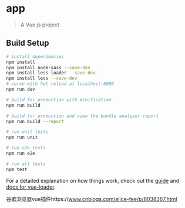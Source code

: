 # app

> A Vue.js project

## Build Setup

``` bash
# install dependencies
npm install
npm install node-sass --save-dev
npm install less-loader --save-dev
npm install less --save-dev
# serve with hot reload at localhost:8080
npm run dev

# build for production with minification
npm run build

# build for production and view the bundle analyzer report
npm run build --report

# run unit tests
npm run unit

# run e2e tests
npm run e2e

# run all tests
npm test
```
For a detailed explanation on how things work, check out the [guide](http://vuejs-templates.github.io/webpack/) and [docs for vue-loader](http://vuejs.github.io/vue-loader).

谷歌浏览器vue插件https://www.cnblogs.com/alice-fee/p/8038367.html
